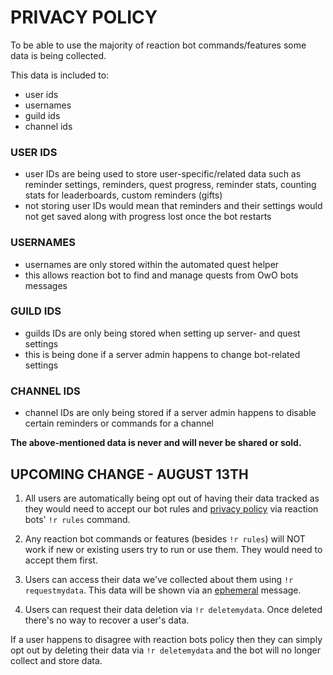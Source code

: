 # PRIVACY POLICY

To be able to use the majority of reaction bot commands/features some data is being collected.

This data is included to:
- user ids
- usernames
- guild ids
- channel ids

### USER IDS
- user IDs are being used to store user-specific/related data such as reminder settings, reminders, quest progress, reminder stats, counting stats for leaderboards, custom reminders (gifts)
- not storing user IDs would mean that reminders and their settings would not get saved along with progress lost once the bot restarts

### USERNAMES
- usernames are only stored within the automated quest helper
- this allows reaction bot to find and manage quests from OwO bots messages

### GUILD IDS
- guilds IDs are only being stored when setting up server- and quest settings
- this is being done if a server admin happens to change bot-related settings

### CHANNEL IDS
- channel IDs are only being stored if a server admin happens to disable certain reminders or commands for a channel 

**The above-mentioned data is never and will never be shared or sold.**

## UPCOMING CHANGE - AUGUST 13TH

1) All users are automatically being opt out of having their data tracked as they would need to accept our bot rules and [privacy policy](https://github.com/MaxiEurope/reaction-faq/blob/main/privacy_policy.md) via reaction bots' `!r rules` command.

2) Any reaction bot commands or features (besides `!r rules`) will NOT work if new or existing users try to run or use them. They would need to accept them first.

3) Users can access their data we've collected about them using `!r requestmydata`. This data will be shown via an [ephemeral](https://support.discord.com/hc/en-us/articles/1500000580222-Ephemeral-Messages-FAQ) message.

4) Users can request their data deletion via `!r deletemydata`. Once deleted there\'s no way to recover a user's data.



If a user happens to disagree with reaction bots policy then they can simply opt out by deleting their data via `!r deletemydata` and the bot will no longer collect and store data.
